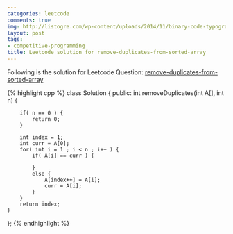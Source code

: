 ```yaml
---
categories: leetcode
comments: true
img: http://listogre.com/wp-content/uploads/2014/11/binary-code-typography-hd-wallpaper-1920x1080-2619-672x372.png
layout: post
tags:
- competitive-programming
title: Leetcode solution for remove-duplicates-from-sorted-array
---
```


Following is the solution for Leetcode Question: [remove-duplicates-from-sorted-array](https://leetcode.com/problems/remove-duplicates-from-sorted-array/)

{% highlight cpp %}
class Solution {
public:
    int removeDuplicates(int A[], int n) {

        if( n == 0 ) {
            return 0;
        }

        int index = 1;
        int curr = A[0];
        for( int i = 1 ; i < n ; i++ ) {
            if( A[i] == curr ) {
                
            }
            else {
                A[index++] = A[i];
                curr = A[i];
            }
        }
        return index;
    }
};
{% endhighlight %}